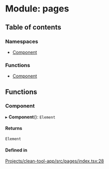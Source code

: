 # Module: pages

## Table of contents

### Namespaces

- [Component](../wiki/pages.Component)

### Functions

- [Component](../wiki/pages#component)

## Functions

### Component

▸ **Component**(): `Element`

#### Returns

`Element`

#### Defined in

[Projects/clean-tool-app/src/pages/index.tsx:28](https://github.com/yuckyh/clean-tool-app/blob/e8c585b/src/pages/index.tsx#L28)
